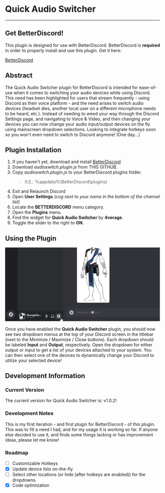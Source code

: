 # Quick Audio Switcher
---

## Get BetterDiscord!

This plugin is designed for use with BetterDiscord. BetterDiscord is **required** in order to properly install and use this plugin. Get it here:

[BetterDiscord](https://betterdiscord.app/)

## Abstract

The Quick Audio Switcher plugin for BetterDiscord is intended for ease-of-use when it comes to switching your audio devices while using Discord. This need has been highlighted for users that stream frequently - using Discord as their voice platform - and the need arises to switch audio devices (headset dies, another local user on a different microphone needs to be heard, etc.). Instead of needing to weed your way through the Discord Settings page, and navigating to Voice & Video, and then changing your devices you can now change your audio input/output devices on the fly using mainscreen dropdown selections. Looking to integrate hotkeys soon so you won't even need to switch to Discord anymore! (One day...)

## Plugin Installation

1. If you haven't yet, download and install [BetterDiscord](https://betterdiscord.app/)
2. Download *audioswitch.plugin.js* from THIS GITHUB.
3. Copy *audioswitch.plugin.js* to your BetterDiscord plugins folder.
   > (I.E.: %appdata%\BetterDiscord\plugins)
4. Exit and Relaunch Discord
5. Open **User Settings** *(cog next to your name in the bottom of the channel list)*
6. Locate the **BETTERDISCORD** menu category.
7. Open the **Plugins** menu.
8. Find the widget for **Quick Audio Switcher** by **4verage**.
9. Toggle the slider to the right to **ON**.

## Using the Plugin

![GIF highlighting usage of the Quick Audio Switcher plugin for BetterDiscord](/resources/images/documentation/plugin_use.gif)

Once you have enabled the **Quick Audio Switcher** plugin, you should now see two dropdown menus at the top of your Discord screen in the titlebar (next to the Minimize / Maximize / Close buttons). Each dropdown should be labeled **Input** and **Output**, respectively. Open the dropdown for either output or input to get a list of your devices attached to your system. You can then select one of the devices to dynamically change your Discord to utilize your selected device!

## Development Information

### Current Version

The current version for Quick Audio Switcher is: v1.0.2!

### Development Notes

This is my first iteration - and first plugin for BetterDiscord - of this plugin. This was to fill a need I had, and for my usage it is working so far. If anyone else decided to use it, and finds some things lacking or has improvement ideas, please let me know!

### Roadmap

- [ ] Customizable Hotkeys
- [X] Update device lists on-the-fly
- [ ] Select other locations (or hide (after hotkeys are enabled)) for the dropdowns.
- [X] Code optimization
